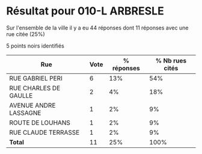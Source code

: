 # Résultat pour 010-L ARBRESLE

Sur l'ensemble de la ville il y a eu 44 réponses dont 11 réponses avec une rue citée (25%)

5 points noirs identifiés

| Rue | Vote | % réponses | % Nb rues cités|
|-----|------|------------|----------------|
| RUE GABRIEL PERI | 6 | 13% | 54%|
| RUE CHARLES DE GAULLE | 2 | 4% | 18%|
| AVENUE ANDRE LASSAGNE | 1 | 2% | 9%|
| ROUTE DE LOUHANS | 1 | 2% | 9%|
| RUE CLAUDE TERRASSE | 1 | 2% | 9%|
| **Total** | 11 | 25% | 100%|
